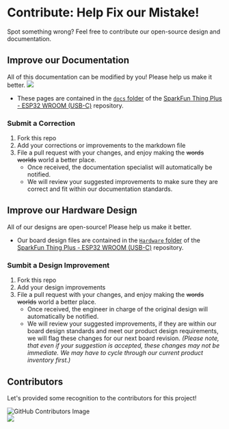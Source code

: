 # Contribute: Help Fix our Mistake!
Spot something wrong? Feel free to contribute our open-source design and documentation.

## Improve our Documentation
All of this documentation can be modified by you! Please help us make it better. <a href="https://github.com/sparkfun/SparkFun_Thing_Plus_ESP32_WROOM_C/pulls" alt="Pull Requests"><img src="https://img.shields.io/github/issues-pr/sparkfun/SparkFun_Thing_Plus_ESP32_WROOM_C.svg" /></a>

* These pages are contained in the [`docs` folder](https://github.com/sparkfun/SparkFun_Thing_Plus_ESP32_WROOM_C/tree/main/docs) of the [SparkFun Thing Plus - ESP32 WROOM (USB-C)](https://github.com/sparkfun/SparkFun_Thing_Plus_ESP32_WROOM_C) repository.

### Submit a Correction
1. Fork this repo
2. Add your corrections or improvements to the markdown file
3. File a pull request with your changes, and enjoy making the ~~words~~ ~~worlds~~ world a better place.
    * Once received, the documentation specialist will automatically be notified.
    * We will review your suggested improvements to make sure they are correct and fit within our documentation standards.

## Improve our Hardware Design
All of our designs are open-source! Please help us make it better.

* Our board design files are contained in the [`Hardware` folder](https://github.com/sparkfun/SparkFun_Thing_Plus_ESP32_WROOM_C/tree/main/Hardware) of the [SparkFun Thing Plus - ESP32 WROOM (USB-C)](https://github.com/sparkfun/SparkFun_Thing_Plus_ESP32_WROOM_C) repository. 

### Sumbit a Design Improvement
1. Fork this repo
2. Add your design improvements
3. File a pull request with your changes, and enjoy making the ~~words~~ ~~worlds~~ world a better place.
    * Once received, the engineer in charge of the original design will automatically be notified.
    * We will review your suggested improvements, if they are within our board design standards and meet our product design requirements, we will flag these changes for our next board revision. *(Please note, that even if your suggestion is accepted, these changes may not be immediate. We may have to cycle through our current product inventory first.)*

## Contributors
Let's provided some recognition to the contributors for this project!

![GitHub Contributors Image](https://contrib.rocks/image?repo=sparkfun/SparkFun_Thing_Plus_ESP32_WROOM_C)
<br>
<a href="https://github.com/sparkfun/SparkFun_Thing_Plus_ESP32_WROOM_C/pulls" alt="Pull Requests"><img src="https://img.shields.io/github/contributors/sparkfun/SparkFun_Thing_Plus_ESP32_WROOM_C.svg" /></a>